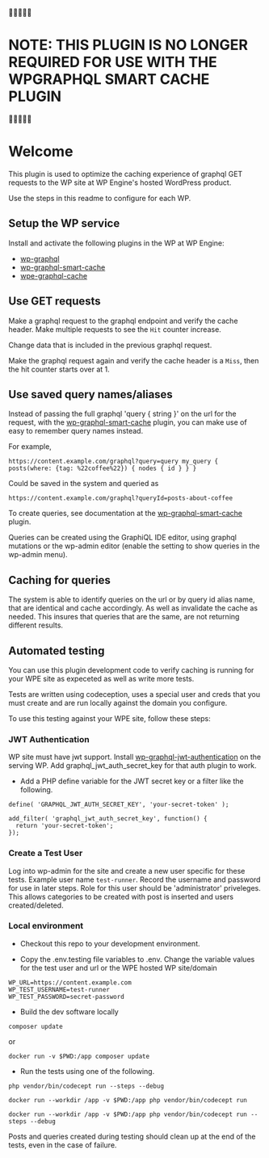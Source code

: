 🚨🚨🚨🚨🚨

# NOTE: THIS PLUGIN IS NO LONGER REQUIRED FOR USE WITH THE WPGRAPHQL SMART CACHE PLUGIN

🚨🚨🚨🚨🚨


# Welcome

This plugin is used to optimize the caching experience of graphql GET requests to the WP site at WP Engine's hosted WordPress product.

Use the steps in this readme to configure for each WP.

## Setup the WP service

Install and activate the following plugins in the WP at WP Engine:

- [wp-graphql](https://github.com/wp-graphql/wp-graphql)
- [wp-graphql-smart-cache](https://github.com/wp-graphql/wp-graphql-smart-cache)
- [wpe-graphql-cache](https://github.com/wpengine/wpe-graphql-cache)

## Use GET requests

Make a graphql request to the graphql endpoint and verify the cache header. Make multiple requests to see the `Hit` counter increase.

Change data that is included in the previous graphql request.

Make the graphql request again and verify the cache header is a `Miss`, then the hit counter starts over at 1.

## Use saved query names/aliases

Instead of passing the full graphql 'query { string }' on the url for the request, with the [wp-graphql-smart-cache](https://github.com/wp-graphql/wp-graphql-smart-cache) plugin, you can make use of easy to remember query names instead.

For example,

```
https://content.example.com/graphql?query=query my_query { posts(where: {tag: %22coffee%22}) { nodes { id } } }
```

Could be saved in the system and queried as

```
https://content.example.com/graphql?queryId=posts-about-coffee
```

To create queries, see documentation at the [wp-graphql-smart-cache](https://github.com/wp-graphql/wp-graphql-smart-cache/) plugin.

Queries can be created using the GraphiQL IDE editor, using graphql mutations or the wp-admin editor (enable the setting to show queries in the wp-admin menu).

## Caching for queries

The system is able to identify queries on the url or by query id alias name, that are identical and cache accordingly. As well as invalidate the cache as needed.  This insures that queries that are the same, are not returning different results.


## Automated testing

You can use this plugin development code to verify caching is running for your WPE site as expeceted as well as write more tests.

Tests are written using codeception, uses a special user and creds that you must create and are run locally against the domain you configure.

To use this testing against your WPE site, follow these steps:

### JWT Authentication

WP site must have jwt support. Install [wp-graphql-jwt-authentication](https://github.com/wp-graphql/wp-graphql-jwt-authentication) on the serving WP. Add graphql_jwt_auth_secret_key for that auth plugin to work.

- Add a PHP define variable for the JWT secret key or a filter like the following.

```
define( 'GRAPHQL_JWT_AUTH_SECRET_KEY', 'your-secret-token' );
```

```
add_filter( 'graphql_jwt_auth_secret_key', function() {
  return 'your-secret-token';
});
```

### Create a Test User

Log into wp-admin for the site and create a new user specific for these tests. Example user name `test-runner`. Record the username and password for use in later steps.  Role for this user should be 'administrator' priveleges. This allows categories to be created with post is inserted and users created/deleted.

### Local environment

- Checkout this repo to your development environment.

- Copy the .env.testing file variables to .env. Change the variable values for the test user and url or the WPE hosted WP site/domain

```
WP_URL=https://content.example.com
WP_TEST_USERNAME=test-runner
WP_TEST_PASSWORD=secret-password
```

- Build the dev software locally

`composer update`

or

`docker run -v $PWD:/app composer update`

- Run the tests using one of the following.

`php vendor/bin/codecept run --steps --debug`

`docker run --workdir /app -v $PWD:/app php vendor/bin/codecept run`

`docker run --workdir /app -v $PWD:/app php vendor/bin/codecept run --steps --debug`

Posts and queries created during testing should clean up at the end of the tests, even in the case of failure.
